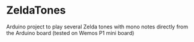 # ZeldaTones
Arduino project to play several Zelda tones with mono notes directly from the Arduino board (tested on Wemos P1 mini board)
